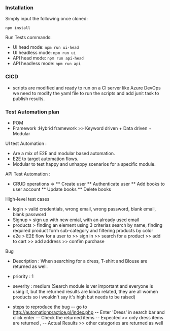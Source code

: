 ### Installation
Simply input the following once cloned:

`npm install`

Run Tests commands:
- UI head mode: `npm run ui-head`
- UI headless mode: `npm run ui`
- API head mode: `npm run api-head`
- API headless mode: `npm run api`

### CICD
- scripts are modified and ready to run on a CI server like Azure DevOps we need to modify the yaml file to run the scripts and add junit task to publish results. 

### Test Automation plan
- POM
- Framework :Hybrid framework >> Keyword driven + Data driven + Modular 

UI test Automation :
- Are a mix of E2E and modular based automation.
- E2E to target automation flows.
- Modular to test happy and unhappy scenarios for a specific module.

API Test Automation :
- CRUD operations => 
** Create user
** Authenticate user
** Add books to user account
** Update books
** Delete books

High-level test cases
- login > valid credentials, wrong email, wrong password, blank email, blank password
- Signup > sign up with new emial, with an already used email 
- products > finding an element using 3 criterias search by name, finding required product form sub-category and filtering products by color
- e2e > E2E flow for a user to >> sign in >> search for a product >> add to cart >> add address >> confim purchase  

Bug
- Description : When searching for a dress, T-shirt and Blouse are returned as well.

- priority : 1
- severity : medium (Search module is ver important and everyone is using it, but the returned results are kinda related, they are all women products so i wouldn't say it's high but needs to be raised)

- steps to reproduce the bug
-- go to http://automationpractice.pl/index.php
-- Enter 'Dress' in search bar and click enter
-- Check the returned items
-- Expected >> only dress items are returned  , 
-- Actual Results >> other categories are returned as well 




